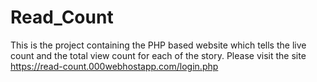# Read_Count

This is the project containing the PHP based website which tells the live count and the total view count for each of the story.
Please visit the site https://read-count.000webhostapp.com/login.php
